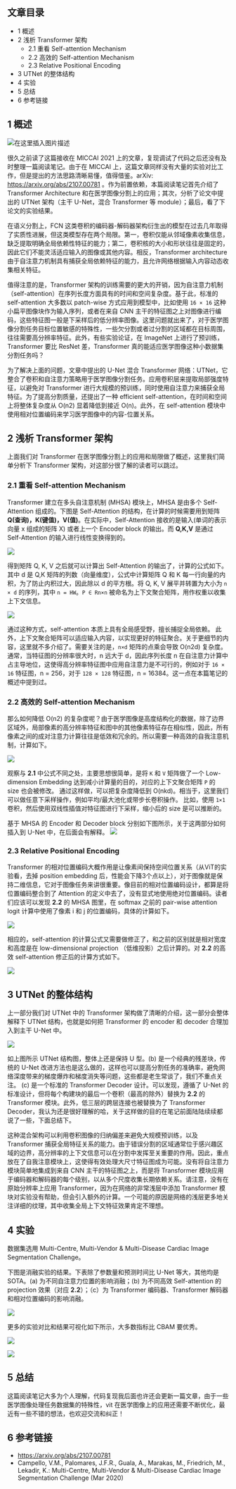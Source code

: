 ﻿
## 文章目录

- 1 概述
- 2 浅析 Transformer 架构
  - 2.1 重看 Self-attention Mechanism
  - 2.2 高效的 Self-attention Mechanism
  - 2.3 Relative Positional Encoding
- 3 UTNet 的整体结构
- 4 实验
- 5 总结
- 6 参考链接

## 1 概述

![在这里插入图片描述](https://img-blog.csdnimg.cn/182d449975834607a173b782ce2d7378.png)

很久之前读了这篇接收在 MICCAI 2021 上的文章，复现调试了代码之后还没有及时整理一篇阅读笔记。由于在 MICCAI 上，这篇文章同样没有大量的实验对比工作，但是提出的方法思路清晰易懂，值得借鉴。arXiv: https://arxiv.org/abs/2107.00781 。作为前置依赖，本篇阅读笔记首先介绍了 Transformer Architecture 和在医学图像分割上的应用；其次，分析了论文中提出的 UTNet 架构（主干 U-Net，混合 Transformer 等 module）；最后，看了下论文的实验结果。

在语义分割上，FCN 这类卷积的编码器-解码器架构衍生出的模型在过去几年取得了实质性进展，但这类模型存在两个局限。第一，卷积仅能从邻域像素收集信息，缺乏提取明确全局依赖性特征的能力；第二，卷积核的大小和形状往往是固定的，因此它们不能灵活适应输入的图像或其他内容。相反，Transformer architecture 由于自注意力机制具有捕获全局依赖特征的能力，且允许网络根据输入内容动态收集相关特征。

值得注意的是，Transformer 架构的训练需要的更大的开销，因为自注意力机制（self-attention）在序列长度方面具有的时间和空间复杂度。基于此，标准的 self-attention 大多数以 patch-wise 方式应用到模型中，比如使用 `16 × 16` 这种小扁平图像块作为输入序列，或者在来自 CNN 主干的特征图之上对图像进行编码，这些特征图一般是下采样后的低分辨率图像。这里问题就出来了，对于医学图像分割任务目标位置敏感的特殊性，一些欠分割或者过分割的区域都在目标周围，往往需要高分辨率特征。此外，有些实验论证，在 ImageNet 上进行了预训练，Transformer 要比 ResNet 差，Transformer 真的能适应医学图像这种小数据集分割任务吗？

为了解决上面的问题，文章中提出的 U-Net 混合 Transformer 网络：UTNet，它整合了卷积和自注意力策略用于医学图像分割任务。应用卷积层来提取局部强度特征，以避免对 Transformer 进行大规模的预训练，同时使用自注意力来捕获全局特征。为了提高分割质量，还提出了一种 efficient self-attention，在时间和空间上将整体复杂度从 O(n2) 显着降低到接近 O(n)。此外，在 self-attention 模块中使用相对位置编码来学习医学图像中的内容-位置关系。

## 2 浅析 Transformer 架构

上面我们对 Transformer 在医学图像分割上的应用和局限做了概述，这里我们简单分析下 Transformer 架构，对这部分很了解的读者可以跳过。

### 2.1 重看 Self-attention Mechanism

Transformer 建立在多头自注意机制 (MHSA) 模块上，MHSA 是由多个 Self-Attention 组成的。下图是 Self-Attention 的结构，在计算的时候需要用到矩阵 **Q(查询)，K(键值)，V(值)**。在实际中，Self-Attention 接收的是输入(单词的表示向量 x 组成的矩阵 X) 或者上一个 Encoder block 的输出。而 **Q,K,V** 是通过 Self-Attention 的输入进行线性变换得到的。


![](https://img-blog.csdnimg.cn/04a0c7b6ee87408abed105ccec122b84.png)

得到矩阵 Q, K, V 之后就可以计算出 Self-Attention 的输出了，计算的公式如下。其中 d 是 Q,K 矩阵的列数（向量维度），公式中计算矩阵 Q 和 K 每一行向量的内积，为了防止内积过大，因此除以 d 的平方根。将 Q, K, V 展平并转置为大小为 `n × d` 的序列，其中 `n = HW`。`P ∈ Rn×n` 被命名为上下文聚合矩阵，用作权重以收集上下文信息。

![](https://img-blog.csdnimg.cn/0eb6489ec96340cdb9277c071ec6ab90.png)

通过这种方式，self-attention 本质上具有全局感受野，擅长捕捉全局依赖。 此外，上下文聚合矩阵可以适应输入内容，以实现更好的特征聚合。关于更细节的内容，这里就不多介绍了。需要关注的是，`n×d` 矩阵的点乘会导致 O(n2d) 复杂度。通常，当特征图的分辨率很大时，n 远大于 d，因此序列长度 n 在自注意力计算中占主导地位，这使得高分辨率特征图中应用自注意力是不可行的，例如对于 `16 × 16` 特征图，n = 256，对于 `128 × 128` 特征图，n = 16384。这一点在本篇笔记的概述中提到过。

### 2.2 高效的 Self-attention Mechanism

那么如何降低 O(n2) 的复杂度呢？由于医学图像是高度结构化的数据，除了边界区域外，局部像素的高分辨率特征和图中的其他像素特征存在相似性，因此，所有像素之间的成对注意力计算往往是低效和冗余的。所以需要一种高效的自我注意机制，计算如下。

![](https://img-blog.csdnimg.cn/7318d8ffaf5f4abbb92ef5fafe01cd8a.png)

观察与 **2.1** 中公式不同之处，主要思想很简单，是将 `K` 和 `V` 矩阵做了一个 Low-dimension Embedding 达到减小计算量的目的，对应的上下文聚合矩阵 `P` 的 size 也会被修改。 通过这样做，可以把复杂度降低到 O(nkd)。相当于，这里我们可以做任意下采样操作，例如平均/最大池化或带步长卷积操作。 比如，使用 `1×1` 卷积，然后使用双线性插值对特征图进行下采样，缩小后的 size 是可以推断的。

基于 MHSA 的 Encoder 和 Decoder block 分别如下图所示，关于这两部分如何插入到 U-Net 中，在后面会有解释。
![](https://img-blog.csdnimg.cn/31e9a5ea5b4d4861b966141ae322647d.png)


### 2.3 Relative Positional Encoding

Transformer 的相对位置编码大概作用是让像素间保持空间位置关系（从ViT的实验看，去掉 position embedding 后，性能会下降3个点以上），对于图像就是保持二维信息，它对于图像任务来讲很重要。像目前的相对位置编码设计，都算是将位置编码整合到了 Attention 的定义中去了，没有显式地使用绝对位置编码。读者们应该可以发现 **2.2** 的 MHSA 图里，在 softmax 之前的 pair-wise attention logit 计算中使用了像素 i 和 j 的位置编码，具体的计算如下。

![](https://img-blog.csdnimg.cn/d1737275e1c44e6fa664eb11e796039f.png)


相应的，self-attention 的计算公式又需要做修正了，和之前的区别就是相对宽度和高度是在 low-dimensional projection （低维投影）之后计算的。对 **2.2** 的高效 self-attention 修正后的计算方式如下。

![](https://img-blog.csdnimg.cn/f7ff5f1e13194f649a8b941e92486efc.png)


## 3 UTNet 的整体结构

上一部分我们对 UTNet 中的 Transformer 架构做了清晰的介绍，这一部分会整体解释下 UTNet 结构，也就是如何把 Transformer 的 encoder 和 decoder 合理加入到主干 U-Net 中。

![](https://img-blog.csdnimg.cn/0dfc62b1726f4e108da1cfa0873a3225.png)

如上图所示 UTNet 结构图，整体上还是保持 U 型。(b) 是一个经典的残差块，传统的 U-Net 改进方法也是这么做的，这样也可以提高分割任务的准确率，避免网络深度带来的梯度爆炸和梯度消失等问题，这些都是老生常谈了，我们不重点关注。 (c) 是一个标准的 Transformer Decoder 设计。可以发现，遵循了 U-Net 的标准设计，但将每个构建块的最后一个卷积（最高的除外）替换为 **2.2** 的 Transformer 模块。此外，低三层的跨层连接也被替换为了 Transformer Decoder，我认为还是很好理解的哈，关于这样做的目的在笔记前面陆陆续续都说了一些，下面总结下。

这种混合架构可以利用卷积图像的归纳偏差来避免大规模预训练，以及 Transformer 捕获全局特征关系的能力。由于错误分割的区域通常位于感兴趣区域的边界，高分辨率的上下文信息可以在分割中发挥至关重要的作用。因此，重点放在了自我注意模块上，这使得有效处理大尺寸特征图成为可能。没有将自注意力模块简单地集成到来自 CNN 主干的特征图之上，而是将 Transformer 模块应用于编码器和解码器的每个级别，以从多个尺度收集长期依赖关系。请注意，没有在原始分辨率上应用 Transformer，因为在网络的非常浅层中添加 Transformer 模块对实验没有帮助，但会引入额外的计算。一个可能的原因是网络的浅层更多地关注详细的纹理，其中收集全局上下文特征效果肯定不理想。

## 4 实验

数据集选用 Multi-Centre, Multi-Vendor & Multi-Disease Cardiac Image Segmentation Challenge。

下图是消融实验的结果。下表除了参数量和预测时间比 U-Net 等大，其他均是 SOTA。(a) 为不同自注意力位置的影响消融；(b) 为不同高效 Self-attention 的 projection 效果（对应 **2.2**）；（c）为 Transformer 编码器、Transformer 解码器和相对位置编码的影响消融。

![](https://img-blog.csdnimg.cn/d4e30abc70a04ad993090fa9a089f753.png)


更多的实验对比和结果可视化如下所示，大多数指标比 CBAM 要优秀。

![](https://img-blog.csdnimg.cn/bd73fa153a1b42098568c17ba1a1d791.png)

![](https://img-blog.csdnimg.cn/e6e8c9edf619422493c4f2c505503ff0.png)

## 5 总结

这篇阅读笔记大多为个人理解，代码复现我后面也许还会更新一篇文章，由于一些医学图像处理任务数据集的特殊性，vit 在医学图像上的应用还需要不断优化，最近有一些不错的想法，也欢迎交流和纠正！

## 6 参考链接

- https://arxiv.org/abs/2107.00781
- Campello, V.M., Palomares, J.F.R., Guala, A., Marakas, M., Friedrich, M., Lekadir, K.: Multi-Centre, Multi-Vendor & Multi-Disease Cardiac Image Segmentation Challenge (Mar 2020)
